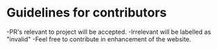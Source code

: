# Guidelines for contributors
-PR's relevant to project will be accepted.
-Irrelevant will be labelled as "invalid"
-Feel free to contribute in enhancement of the website.
